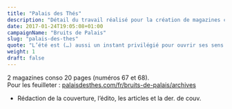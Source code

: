 ```yaml
---
title: "Palais des Thés"
description: "Détail du travail réalisé pour la création de magazines conso pour Palais des Thés"
date: 2017-01-24T19:05:08+01:00
campaignName: "Bruits de Palais"
slug: "palais-des-thes"
quote: "L’été est (…) aussi un instant privilégié pour ouvrir ses sens : vivre au contact de la nature, profiter de la fraîcheur matinale, croquer dans un fruit gorgé de soleil, redécouvrir les bienfaits d’une sieste… Et s’ouvrir aux autres aussi. Partir ensemble en quête de découvertes estivales, changer de rythme et vivre autrement le temps de quelques instants délicieux. C’est le moment idéal pour partager les plaisirs de l’été au thé."
weight: 1
draft: false
---
```


2 magazines conso 20 pages (numéros 67 et 68).  
Pour les feuilleter : [palaisdesthes.com/fr/bruits-de-palais/archives](https://www.palaisdesthes.com/fr/bruits-de-palais/archives)

- Rédaction de la couverture, l’édito, les articles et la der. de couv.
